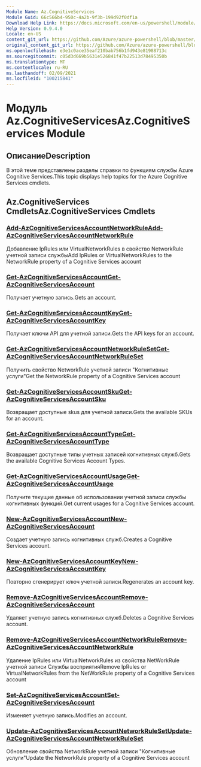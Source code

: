 ```yaml
---
Module Name: Az.CognitiveServices
Module Guid: 66c566b4-950c-4a2b-9f3b-199d92f0df1a
Download Help Link: https://docs.microsoft.com/en-us/powershell/module/az.cognitiveservices
Help Version: 0.9.4.0
Locale: en-US
content_git_url: https://github.com/Azure/azure-powershell/blob/master/src/CognitiveServices/CognitiveServices/help/Az.CognitiveServices.md
original_content_git_url: https://github.com/Azure/azure-powershell/blob/master/src/CognitiveServices/CognitiveServices/help/Az.CognitiveServices.md
ms.openlocfilehash: e3e1c0ace35eaf210bab756b1fd943e81988713c
ms.sourcegitcommit: c05d3d669b5631e526841f47b22513d78495350b
ms.translationtype: MT
ms.contentlocale: ru-RU
ms.lasthandoff: 02/09/2021
ms.locfileid: "100215841"
---
```

# <span data-ttu-id="328c9-101">Модуль Az.CognitiveServices</span><span class="sxs-lookup"><span data-stu-id="328c9-101">Az.CognitiveServices Module</span></span>
## <span data-ttu-id="328c9-102">Описание</span><span class="sxs-lookup"><span data-stu-id="328c9-102">Description</span></span>
<span data-ttu-id="328c9-103">В этой теме представлены разделы справки по функциям службы Azure Cognitive Services.</span><span class="sxs-lookup"><span data-stu-id="328c9-103">This topic displays help topics for the Azure Cognitive Services cmdlets.</span></span>

## <span data-ttu-id="328c9-104">Az.CognitiveServices Cmdlets</span><span class="sxs-lookup"><span data-stu-id="328c9-104">Az.CognitiveServices Cmdlets</span></span>
### [<span data-ttu-id="328c9-105">Add-AzCognitiveServicesAccountNetworkRule</span><span class="sxs-lookup"><span data-stu-id="328c9-105">Add-AzCognitiveServicesAccountNetworkRule</span></span>](Add-AzCognitiveServicesAccountNetworkRule.md)
<span data-ttu-id="328c9-106">Добавление IpRules или VirtualNetworkRules в свойство NetworkRule учетной записи службы</span><span class="sxs-lookup"><span data-stu-id="328c9-106">Add IpRules or VirtualNetworkRules to the NetworkRule property of a Cognitive Services account</span></span>

### [<span data-ttu-id="328c9-107">Get-AzCognitiveServicesAccount</span><span class="sxs-lookup"><span data-stu-id="328c9-107">Get-AzCognitiveServicesAccount</span></span>](Get-AzCognitiveServicesAccount.md)
<span data-ttu-id="328c9-108">Получает учетную запись.</span><span class="sxs-lookup"><span data-stu-id="328c9-108">Gets an account.</span></span>

### [<span data-ttu-id="328c9-109">Get-AzCognitiveServicesAccountKey</span><span class="sxs-lookup"><span data-stu-id="328c9-109">Get-AzCognitiveServicesAccountKey</span></span>](Get-AzCognitiveServicesAccountKey.md)
<span data-ttu-id="328c9-110">Получает ключи API для учетной записи.</span><span class="sxs-lookup"><span data-stu-id="328c9-110">Gets the API keys for an account.</span></span>

### [<span data-ttu-id="328c9-111">Get-AzCognitiveServicesAccountNetworkRuleSet</span><span class="sxs-lookup"><span data-stu-id="328c9-111">Get-AzCognitiveServicesAccountNetworkRuleSet</span></span>](Get-AzCognitiveServicesAccountNetworkRuleSet.md)
<span data-ttu-id="328c9-112">Получить свойство NetworkRule учетной записи "Когнитивные услуги"</span><span class="sxs-lookup"><span data-stu-id="328c9-112">Get the NetworkRule property of a Cognitive Services account</span></span>

### [<span data-ttu-id="328c9-113">Get-AzCognitiveServicesAccountSku</span><span class="sxs-lookup"><span data-stu-id="328c9-113">Get-AzCognitiveServicesAccountSku</span></span>](Get-AzCognitiveServicesAccountSku.md)
<span data-ttu-id="328c9-114">Возвращает доступные skus для учетной записи.</span><span class="sxs-lookup"><span data-stu-id="328c9-114">Gets the available SKUs for an account.</span></span>

### [<span data-ttu-id="328c9-115">Get-AzCognitiveServicesAccountType</span><span class="sxs-lookup"><span data-stu-id="328c9-115">Get-AzCognitiveServicesAccountType</span></span>](Get-AzCognitiveServicesAccountType.md)
<span data-ttu-id="328c9-116">Возвращает доступные типы учетных записей когнитивных служб.</span><span class="sxs-lookup"><span data-stu-id="328c9-116">Gets the available Cognitive Services Account Types.</span></span>

### [<span data-ttu-id="328c9-117">Get-AzCognitiveServicesAccountUsage</span><span class="sxs-lookup"><span data-stu-id="328c9-117">Get-AzCognitiveServicesAccountUsage</span></span>](Get-AzCognitiveServicesAccountUsage.md)
<span data-ttu-id="328c9-118">Получите текущие данные об использовании учетной записи службы когнитивных функций.</span><span class="sxs-lookup"><span data-stu-id="328c9-118">Get current usages for a Cognitive Services account.</span></span>

### [<span data-ttu-id="328c9-119">New-AzCognitiveServicesAccount</span><span class="sxs-lookup"><span data-stu-id="328c9-119">New-AzCognitiveServicesAccount</span></span>](New-AzCognitiveServicesAccount.md)
<span data-ttu-id="328c9-120">Создает учетную запись когнитивных служб.</span><span class="sxs-lookup"><span data-stu-id="328c9-120">Creates a Cognitive Services account.</span></span>

### [<span data-ttu-id="328c9-121">New-AzCognitiveServicesAccountKey</span><span class="sxs-lookup"><span data-stu-id="328c9-121">New-AzCognitiveServicesAccountKey</span></span>](New-AzCognitiveServicesAccountKey.md)
<span data-ttu-id="328c9-122">Повторно сгенерирует ключ учетной записи.</span><span class="sxs-lookup"><span data-stu-id="328c9-122">Regenerates an account key.</span></span>

### [<span data-ttu-id="328c9-123">Remove-AzCognitiveServicesAccount</span><span class="sxs-lookup"><span data-stu-id="328c9-123">Remove-AzCognitiveServicesAccount</span></span>](Remove-AzCognitiveServicesAccount.md)
<span data-ttu-id="328c9-124">Удаляет учетную запись когнитивных служб.</span><span class="sxs-lookup"><span data-stu-id="328c9-124">Deletes a Cognitive Services account.</span></span>

### [<span data-ttu-id="328c9-125">Remove-AzCognitiveServicesAccountNetworkRule</span><span class="sxs-lookup"><span data-stu-id="328c9-125">Remove-AzCognitiveServicesAccountNetworkRule</span></span>](Remove-AzCognitiveServicesAccountNetworkRule.md)
<span data-ttu-id="328c9-126">Удаление IpRules или VirtualNetworkRules из свойства NetWorkRule учетной записи Службы восприятия</span><span class="sxs-lookup"><span data-stu-id="328c9-126">Remove IpRules or VirtualNetworkRules from the NetWorkRule property of a Cognitive Services account</span></span>

### [<span data-ttu-id="328c9-127">Set-AzCognitiveServicesAccount</span><span class="sxs-lookup"><span data-stu-id="328c9-127">Set-AzCognitiveServicesAccount</span></span>](Set-AzCognitiveServicesAccount.md)
<span data-ttu-id="328c9-128">Изменяет учетную запись.</span><span class="sxs-lookup"><span data-stu-id="328c9-128">Modifies an account.</span></span>

### [<span data-ttu-id="328c9-129">Update-AzCognitiveServicesAccountNetworkRuleSet</span><span class="sxs-lookup"><span data-stu-id="328c9-129">Update-AzCognitiveServicesAccountNetworkRuleSet</span></span>](Update-AzCognitiveServicesAccountNetworkRuleSet.md)
<span data-ttu-id="328c9-130">Обновление свойства NetworkRule учетной записи "Когнитивные услуги"</span><span class="sxs-lookup"><span data-stu-id="328c9-130">Update the NetworkRule property of a Cognitive Services account</span></span>

